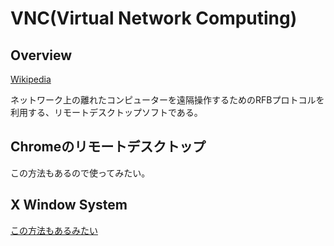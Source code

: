 # VNC(Virtual Network Computing)

## Overview

[Wikipedia](https://ja.wikipedia.org/wiki/Virtual_Network_Computing)

ネットワーク上の離れたコンピューターを遠隔操作するためのRFBプロトコルを利用する、リモートデスクトップソフトである。

## Chromeのリモートデスクトップ

この方法もあるので使ってみたい。

## X Window System  

[この方法もあるみたい](https://linuc.org/study/knowledge/362/)
